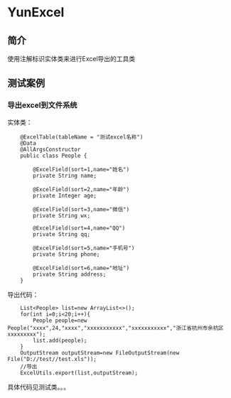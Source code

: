 # YunExcel

## 简介

使用注解标识实体类来进行Excel导出的工具类


## 测试案例

### 导出excel到文件系统

实体类：

        @ExcelTable(tableName = "测试excel名称")
        @Data
        @AllArgsConstructor
        public class People {
        
            @ExcelField(sort=1,name="姓名")
            private String name;
        
            @ExcelField(sort=2,name="年龄")
            private Integer age;
        
            @ExcelField(sort=3,name="微信")
            private String wx;
        
            @ExcelField(sort=4,name="QQ")
            private String qq;
        
            @ExcelField(sort=5,name="手机号")
            private String phone;
        
            @ExcelField(sort=6,name="地址")
            private String address;
        }
        
        
导出代码：

        List<People> list=new ArrayList<>();
        for(int i=0;i<20;i++){
            People people=new People("xxxx",24,"xxxx","xxxxxxxxxxx","xxxxxxxxxxx","浙江省杭州市余杭区xxxxxxxxx");
            list.add(people);
        }
        OutputStream outputStream=new FileOutputStream(new File("D://test//test.xls"));
        //导出
        ExcelUtils.export(list,outputStream);
        

具体代码见测试类。。。
